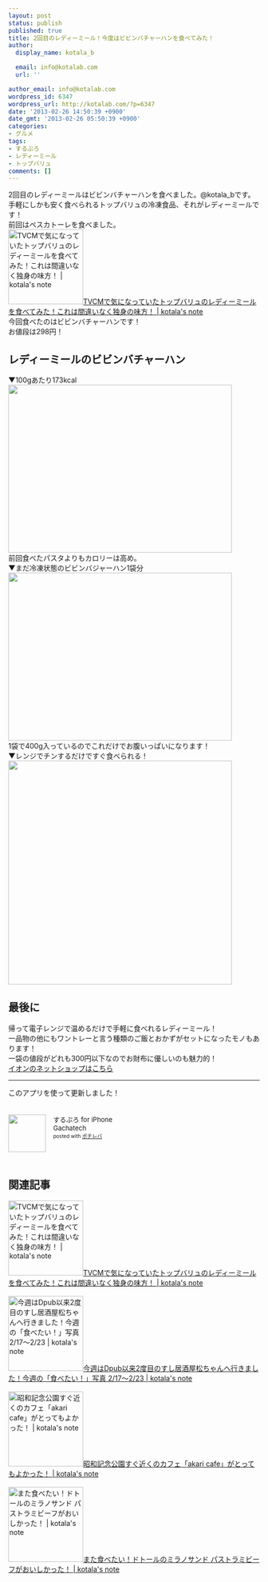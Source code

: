 ```yaml
---
layout: post
status: publish
published: true
title: 2回目のレディーミール！今度はビビンバチャーハンを食べてみた！
author:
  display_name: kotala_b

  email: info@kotalab.com
  url: ''

author_email: info@kotalab.com
wordpress_id: 6347
wordpress_url: http://kotalab.com/?p=6347
date: '2013-02-26 14:50:39 +0900'
date_gmt: '2013-02-26 05:50:39 +0900'
categories:
- グルメ
tags:
- するぷろ
- レディーミール
- トップバリュ
comments: []
---
```

<p><img src="http://kotalab.com/wp-content/uploads/readymeal_121220-448x448.jpg" alt="" /><br />
2回目のレディーミールはビビンバチャーハンを食べました。@kotala_bです。<br />
手軽にしかも安く食べられるトップバリュの冷凍食品、それがレディーミールです！<br />
前回はペスカトーレを食べました。<br />
<a href="http://kotalab.com/topvalu-readymeal" target="_blank"><img class="alignleft" src="http://kotalab.com/wp-content/uploads/readymeal_121220-448x448.jpg" alt="TVCMで気になっていたトップバリュのレディーミールを食べてみた！これは間違いなく独身の味方！ | kotala's note" width="150" /></a><a href="http://kotalab.com/topvalu-readymeal" target="_blank">TVCMで気になっていたトップバリュのレディーミールを食べてみた！これは間違いなく独身の味方！ | kotala's note</a><br style="clear:both;" />今回食べたのはビビンバチャーハンです！<br />
お値段は298円！<br />
<!--more--></p>
<h2>レディーミールのビビンバチャーハン</h2>
<p>▼100gあたり173kcal<br />
<img alt="" src="http://kotalab.com/wp-content/uploads/slooProImg_20130226142259.jpg" width="448" height="336" /><br />
前回食べたパスタよりもカロリーは高め。<br />
▼まだ冷凍状態のビビンバジャーハン1袋分<br />
<img alt="" src="http://kotalab.com/wp-content/uploads/slooProImg_20130226142257.jpg" width="448" height="336" /><br />
1袋で400g入っているのでこれだけでお腹いっぱいになります！<br />
▼レンジでチンするだけですぐ食べられる！<br />
<img alt="" src="http://kotalab.com/wp-content/uploads/slooProImg_20130226142254.jpg" width="448" height="448" /></p>
<h2>最後に</h2>
<p>帰って電子レンジで温めるだけで手軽に食べれるレディーミール！<br />
一品物の他にもワントレーと言う種類のご飯とおかずがセットになったモノもあります！<br />
一袋の値段がどれも300円以下なのでお財布に優しいのも魅力的！<br />
<a href="http://www.aeonshop.com/tpshop-bin/tpshop_link.pl?siteID=TG&lsurl=http://www.aeonshop.com/" target="_blank">イオンのネットショップはこちら</a></p>
<hr>
<p>このアプリを使って更新しました！</p>
<div class="pochireba" style="text-align:left;font-size:small;padding:20px 0;/zoom: 1;overflow: hidden;"><span class="removed_link" title="http://click.linksynergy.com/fs-bin/click?id=d2yYUp776R4&amp;subid=&amp;offerid=94348.1&amp;type=3&amp;tmpid=3910&amp;RD_PARM1=http%253A%252F%252Fitunes.apple.com%252Fjp%252Fapp%252Fsurupuro-for-iphone%252Fid436676299%253Fmt%253D8%2526uo%253D4"><img src="http://a1.mzstatic.com/us/r1000/065/Purple/v4/4c/c6/a8/4cc6a855-cc5c-34ed-0436-36e219eafb81/mzl.xejvrijs.jpg" width="75" height="75" style="float:left;margin:0 15px 0 0;" class="pochi_img" ></span>
<div class="pochi_info" style="text-align:left;/zoom: 1;overflow: hidden;">
<div class="pochi_name"><span class="removed_link" title="http://click.linksynergy.com/fs-bin/click?id=d2yYUp776R4&amp;subid=&amp;offerid=94348.1&amp;type=3&amp;tmpid=3910&amp;RD_PARM1=http%253A%252F%252Fitunes.apple.com%252Fjp%252Fapp%252Fsurupuro-for-iphone%252Fid436676299%253Fmt%253D8%2526uo%253D4">するぷろ for iPhone</span></div>
<div class="pochi_seller"><span class="removed_link" title="http://click.linksynergy.com/fs-bin/click?id=d2yYUp776R4&amp;subid=&amp;offerid=94348.1&amp;type=3&amp;tmpid=3910&amp;RD_PARM1=http%253A%252F%252Fitunes.apple.com%252Fjp%252Fartist%252Fgachatech%252Fid358731102%253Fuo%253D4">Gachatech</span></div>
<div class="pochi_post" style="font-size:x-small;">posted with <a href="http://pochireba.com" target="_blank">ポチレバ</a></div>
</div>
<div class="pochireba-footer" style="clear: left"></div>
</div>
<h2 class="rele">関連記事</h2>
<p><a href="http://kotalab.com/topvalu-readymeal" target="_blank"><img  class="alignleft" src="http://kotalab.com/wp-content/uploads/readymeal_121220-448x448.jpg" alt="TVCMで気になっていたトップバリュのレディーミールを食べてみた！これは間違いなく独身の味方！ | kotala's note" width="150" /></a><a href="http://kotalab.com/topvalu-readymeal" target="_blank">TVCMで気になっていたトップバリュのレディーミールを食べてみた！これは間違いなく独身の味方！ | kotala's note</a><br style="clear:both;" /><br />
<a href="http://kotalab.com/digicame-walk-showakoen" target="_blank"><img  class="alignleft" src="http://kotalab.com/wp-content/uploads/miil_130224_05-448x447.jpg" alt="今週はDpub以来2度目のすし居酒屋松ちゃんへ行きました！今週の「食べたい！」写真 2/17〜2/23 | kotala's note" width="150" /></a><a href="http://kotalab.com/digicame-walk-showakoen" target="_blank">今週はDpub以来2度目のすし居酒屋松ちゃんへ行きました！今週の「食べたい！」写真 2/17〜2/23 | kotala's note</a><br style="clear:both;" /><br />
<a href="http://kotalab.com/akari-cafe" target="_blank"><img  class="alignleft" src="http://kotalab.com/wp-content/uploads/akaricafe_130215-448x336.jpg" alt="昭和記念公園すぐ近くのカフェ「akari cafe」がとってもよかった！ | kotala's note" width="150" /></a><a href="http://kotalab.com/akari-cafe" target="_blank">昭和記念公園すぐ近くのカフェ「akari cafe」がとってもよかった！ | kotala's note</a><br style="clear:both;" /><br />
<a href="http://kotalab.com/doutor-milano" target="_blank"><img  class="alignleft" src="http://kotalab.com/wp-content/uploads/doutor_130211-448x336.jpg" alt="また食べたい！ドトールのミラノサンド パストラミビーフがおいしかった！ | kotala's note" width="150" /></a><a href="http://kotalab.com/doutor-milano" target="_blank">また食べたい！ドトールのミラノサンド パストラミビーフがおいしかった！ | kotala's note</a><br style="clear:both;" /></p>
